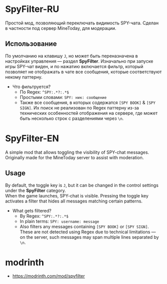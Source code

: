# SpyFilter-RU
Простой мод, позволяющий переключать видимость SPY-чата.
Сделан в частности под сервер MineToday, для модерации.

## Использование
По умолчанию на клавишу `J`, но может быть переназначена в настройках управления — раздел **SpyFilter**.
Изначально при запуске игры SPY-чат виден, и по нажатию включается фильтр, который позволяет не отображать в чате все сообщения, которые соответствуют некому паттерну.

- Что фильтруется?
  - По Regex: `^SPY:.*?:.*$`
  - Простыми словами: `SPY: ник: сообщение`
  - Также все сообщения, в которых содержатся `[SPY BOOK]` & `[SPY SIGN]`. Их поиск не реализован по Regex паттерну из-за технических особенностей отображения на сервере, где может быть несколько строк с разделениями через `\n`.

# SpyFilter-EN
A simple mod that allows toggling the visibility of SPY-chat messages.  
Originally made for the MineToday server to assist with moderation.

## Usage
By default, the toggle key is `J`, but it can be changed in the control settings under the **SpyFilter** category.  
When the game launches, SPY-chat is visible. Pressing the toggle key activates a filter that hides all messages matching certain patterns.

- What gets filtered?
  - By Regex: `^SPY:.*?:.*$`
  - In plain terms: `SPY: username: message`
  - Also filters any messages containing `[SPY BOOK]` or `[SPY SIGN]`. These are not detected using Regex due to technical limitations — on the server, such messages may span multiple lines separated by `\n`.

# modrinth

- https://modrinth.com/mod/spyfilter
